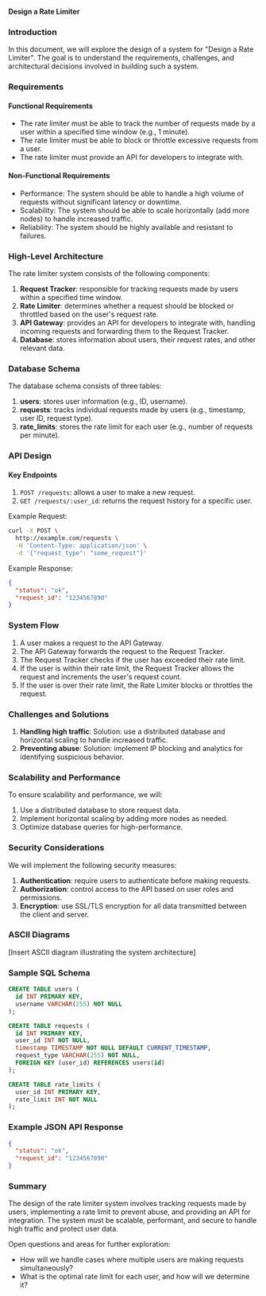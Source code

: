 **Design a Rate Limiter**

### Introduction

In this document, we will explore the design of a system for "Design a Rate Limiter". The goal is to understand the requirements, challenges, and architectural decisions involved in building such a system.

### Requirements

#### Functional Requirements

* The rate limiter must be able to track the number of requests made by a user within a specified time window (e.g., 1 minute).
* The rate limiter must be able to block or throttle excessive requests from a user.
* The rate limiter must provide an API for developers to integrate with.

#### Non-Functional Requirements

* Performance: The system should be able to handle a high volume of requests without significant latency or downtime.
* Scalability: The system should be able to scale horizontally (add more nodes) to handle increased traffic.
* Reliability: The system should be highly available and resistant to failures.

### High-Level Architecture

The rate limiter system consists of the following components:

1. **Request Tracker**: responsible for tracking requests made by users within a specified time window.
2. **Rate Limiter**: determines whether a request should be blocked or throttled based on the user's request rate.
3. **API Gateway**: provides an API for developers to integrate with, handling incoming requests and forwarding them to the Request Tracker.
4. **Database**: stores information about users, their request rates, and other relevant data.

### Database Schema

The database schema consists of three tables:

1. **users**: stores user information (e.g., ID, username).
2. **requests**: tracks individual requests made by users (e.g., timestamp, user ID, request type).
3. **rate_limits**: stores the rate limit for each user (e.g., number of requests per minute).

### API Design

#### Key Endpoints

1. `POST /requests`: allows a user to make a new request.
2. `GET /requests/:user_id`: returns the request history for a specific user.

Example Request:
```bash
curl -X POST \
  http://example.com/requests \
  -H 'Content-Type: application/json' \
  -d '{"request_type": "some_request"}'
```

Example Response:
```json
{
  "status": "ok",
  "request_id": "1234567890"
}
```

### System Flow

1. A user makes a request to the API Gateway.
2. The API Gateway forwards the request to the Request Tracker.
3. The Request Tracker checks if the user has exceeded their rate limit.
4. If the user is within their rate limit, the Request Tracker allows the request and increments the user's request count.
5. If the user is over their rate limit, the Rate Limiter blocks or throttles the request.

### Challenges and Solutions

1. **Handling high traffic**: Solution: use a distributed database and horizontal scaling to handle increased traffic.
2. **Preventing abuse**: Solution: implement IP blocking and analytics for identifying suspicious behavior.

### Scalability and Performance

To ensure scalability and performance, we will:

1. Use a distributed database to store request data.
2. Implement horizontal scaling by adding more nodes as needed.
3. Optimize database queries for high-performance.

### Security Considerations

We will implement the following security measures:

1. **Authentication**: require users to authenticate before making requests.
2. **Authorization**: control access to the API based on user roles and permissions.
3. **Encryption**: use SSL/TLS encryption for all data transmitted between the client and server.

### ASCII Diagrams

[Insert ASCII diagram illustrating the system architecture]

### Sample SQL Schema
```sql
CREATE TABLE users (
  id INT PRIMARY KEY,
  username VARCHAR(255) NOT NULL
);

CREATE TABLE requests (
  id INT PRIMARY KEY,
  user_id INT NOT NULL,
  timestamp TIMESTAMP NOT NULL DEFAULT CURRENT_TIMESTAMP,
  request_type VARCHAR(255) NOT NULL,
  FOREIGN KEY (user_id) REFERENCES users(id)
);

CREATE TABLE rate_limits (
  user_id INT PRIMARY KEY,
  rate_limit INT NOT NULL
);
```

### Example JSON API Response

```json
{
  "status": "ok",
  "request_id": "1234567890"
}
```

### Summary

The design of the rate limiter system involves tracking requests made by users, implementing a rate limit to prevent abuse, and providing an API for integration. The system must be scalable, performant, and secure to handle high traffic and protect user data.

Open questions and areas for further exploration:

* How will we handle cases where multiple users are making requests simultaneously?
* What is the optimal rate limit for each user, and how will we determine it?